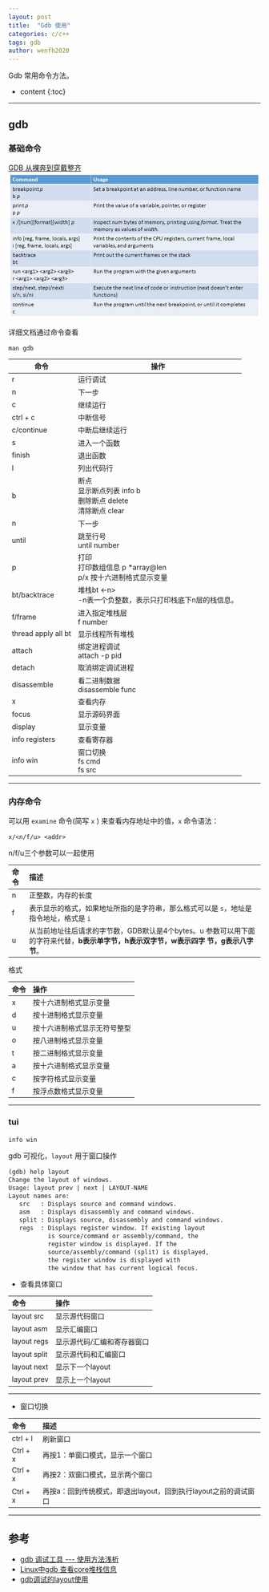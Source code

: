 ```yaml
---
layout: post
title:  "Gdb 使用"
categories: c/c++
tags: gdb
author: wenfh2020
---
```


Gdb 常用命令方法。



* content
{:toc}

---

## gdb

### 基础命令

[GDB 从裸奔到穿戴整齐](http://www.skywind.me/blog/archives/2036)
![命令](/images/2020-02-20-19-40-56.png)

详细文档通过命令查看

```shell
man gdb
```

| 命令                | 操作                                                                         |
| ------------------- | ---------------------------------------------------------------------------- |
| r                   | 运行调试                                                                     |
| n                   | 下一步                                                                       |
| c                   | 继续运行                                                                     |
| ctrl + c            | 中断信号                                                                     |
| c/continue          | 中断后继续运行                                                               |
| s                   | 进入一个函数                                                                 |
| finish              | 退出函数                                                                     |
| l                   | 列出代码行                                                                   |
| b                   | 断点<br/>显示断点列表 info b<br/>删除断点 delete <number><br/>清除断点 clear |
| n                   | 下一步                                                                       |
| until               | 跳至行号<br/>until number                                                    |
| p                   | 打印<br/>打印数组信息 p *array@len<br />p/x 按十六进制格式显示变量           |
| bt/backtrace        | 堆栈bt <-n><br/>-n表一个负整数，表示只打印栈底下n层的栈信息。                |
| f/frame             | 进入指定堆栈层<br/> f number                                                 |
| thread apply all bt | 显示线程所有堆栈                                                             |
| attach              | 绑定进程调试<br/>attach -p pid                                               |
| detach              | 取消绑定调试进程                                                             |
| disassemble         | 看二进制数据<br/>disassemble func                                            |
| x                   | 查看内存                                                                     |
| focus               | 显示源码界面                                                                 |
| display             | 显示变量                                                                     |
| info registers      | 查看寄存器                                                                   |
| info win            | 窗口切换<br/>fs cmd<br/>fs src                                               |

---

### 内存命令

可以用 `examine` 命令(简写 `x` ) 来查看内存地址中的值，`x` 命令语法：

```shell
x/<n/f/u> <addr>
```

n/f/u三个参数可以一起使用

| 命令 | 描述                                                                                                                                   |
| :--- | :------------------------------------------------------------------------------------------------------------------------------------- |
| n    | 正整数，内存的长度                                                                                                                     |
| f    | 表示显示的格式，如果地址所指的是字符串，那么格式可以是 `s`，地址是指令地址，格式是 `i`                                                 |
| u    | 从当前地址往后请求的字节数，GDB默认是4个bytes。u 参数可以用下面的字符来代替，**b表示单字节，h表示双字节，w表示四字 节，g表示八字节**。 |

格式

| 命令 | 操作                         |
| :--- | :--------------------------- |
| x    | 按十六进制格式显示变量       |
| d    | 按十进制格式显示变量         |
| u    | 按十六进制格式显示无符号整型 |
| o    | 按八进制格式显示变量         |
| t    | 按二进制格式显示变量         |
| a    | 按十六进制格式显示变量       |
| c    | 按字符格式显示变量           |
| f    | 按浮点数格式显示变量         |

---

### tui

```shell
info win
```

gdb 可视化，`layout` 用于窗口操作

```shell
(gdb) help layout
Change the layout of windows.
Usage: layout prev | next | LAYOUT-NAME
Layout names are:
   src   : Displays source and command windows.
   asm   : Displays disassembly and command windows.
   split : Displays source, disassembly and command windows.
   regs  : Displays register window. If existing layout
           is source/command or assembly/command, the
           register window is displayed. If the
           source/assembly/command (split) is displayed,
           the register window is displayed with
           the window that has current logical focus.
```

* 查看具体窗口

| 命令         | 操作                        |
| :----------- | :-------------------------- |
| layout src   | 显示源代码窗口              |
| layout asm   | 显示汇编窗口                |
| layout regs  | 显示源代码/汇编和寄存器窗口 |
| layout split | 显示源代码和汇编窗口        |
| layout next  | 显示下一个layout            |
| layout prev  | 显示上一个layout            |

---

* 窗口切换

| 命令     | 描述                                                            |
| :------- | :-------------------------------------------------------------- |
| ctrl + l | 刷新窗口                                                        |
| Ctrl + x | 再按1：单窗口模式，显示一个窗口                                 |
| Ctrl + x | 再按2：双窗口模式，显示两个窗口                                 |
| Ctrl + x | 再按a：回到传统模式，即退出layout，回到执行layout之前的调试窗口 |

---

## 参考

* [gdb 调试工具 --- 使用方法浅析](https://blog.csdn.net/men_wen/article/details/75220102)
* [Linux中gdb 查看core堆栈信息](https://blog.csdn.net/suxinpingtao51/article/details/12072559)
* [gdb调试的layout使用](https://blog.csdn.net/zhangjs0322/article/details/10152279)